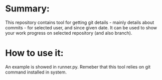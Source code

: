 # Summary:
This repository contains tool for getting git details - mainly details about commits - for selected user, and since given date.
It can be used to show your work progress on selected repository (and also branch).

# How to use it:
An example is showed in runner.py. Remeber that this tool relies on git command installed in system.
